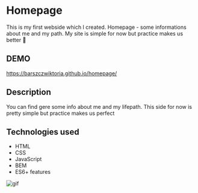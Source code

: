 # Homepage

This is my first webside which I created. Homepage - some informations about me and my path. 
My site is simple for now but practice makes us better 💪

## DEMO
https://barszczwiktoria.github.io/homepage/

## Description 
You can find gere some info about me and my lifepath. 
This side for now is pretty simple but practice makes us perfect 

## Technologies used
- HTML
- CSS
- JavaScript
- BEM
- ES6+ features


![gif](img/homegif.gif)
